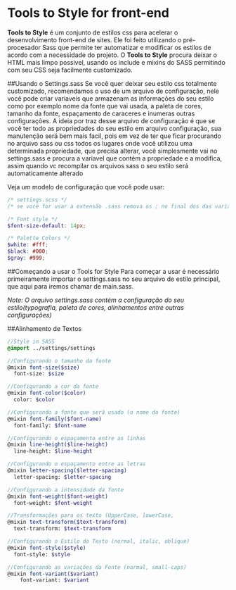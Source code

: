# Tools to Style for front-end

**Tools to Style** é um conjunto de estilos css para acelerar o desenvolvimento front-end de sites. 
Ele foi feito utilizando o pré-procesador Sass que permite ter automatizar e modificar os estilos de acordo com a necessidade do projeto.
O **Tools to Style** procura deixar o HTML mais limpo possivel, usando os include e mixins do SASS permitindo com seu CSS seja facilmente customizado.

##Usando o Settings.sass
Se você quer deixar seu estilo css totalmente customizado, recomendamos o uso de um arquivo de configuração, nele você pode criar variaveis que armazenam as informações do seu estilo como por exemplo nome da fonte que vai usada, a paleta de cores, tamanho da fonte, espaçamento de caraceres e inumeras outras configurações. A ideia por traz desse arquivo de configuração é que se você ter todo as propriedades do seu estilo em arquivo configuração, sua manutenção será bem mais facil, pois em vez de ter que ficar procurando no arquivo sass ou css todos os lugares onde você utilizou uma determinada propriedade, que precisa alterar, você simplesmente vai no settings.sass e procura a variavel que contém a propriedade e a modifica, assim quando vc recompilar os arquivos sass o seu estilo será automaticamente alterado

Veja um modelo de configuração que você pode usar:
``` scss
/* settings.scss */
/* se você for usar a extensão .sass remova os ; no final dos das variaveis abaixo. */

/* Font style */
$font-size-default: 14px;

/* Palette Colors */
$white: #fff;
$black: #000;
$gray: #999;


```

##Começando a usar o Tools for Style
Para começar a usar é necessário primeiramente importar o settings.sass no seu arquivo de estilo principal, que aqui para iremos chamar de main.sass.

*Note: O arquivo settings.sass contém a configuração do seu estilo(typografia, paleta de cores, alinhamentos entre outras configurações)*

##Alinhamento de Textos
```scss
//Style in SASS
@import ../settings/settings

//Configurando o tamanho da fonte
@mixin font-size($size)
  font-size: $size

//Configurando a cor da fonte
@mixin font-color($color)
  color: $color

//Configurando a fonte que será usado (o nome da fonte)
@mixin font-family($font-name)
  font-family: $font-name

//Configurando o espaçamento entre as linhas
@mixin line-height($line-height)
  line-height: $line-height

//Configurando o espaçamento entre as letras
@mixin letter-spacing($letter-spacing)
  letter-spacing: $letter-spacing

//Configurando a intensidade da fonte
@mixin font-weight($font-weight)
  font-weight: $font-weight

//Transformações para os texto (UpperCase, lowerCase,
@mixin text-transform($text-transform)
  text-transform: $text-transform

//Configurando o Estilo do Texto (normal, italic, oblique)
@mixin font-style($style)
  font-style: $style

//Configurando as variações da Fonte (normal, small-caps)
@mixin font-variant($variant)
    font-variant: $variant
```
